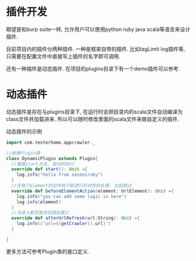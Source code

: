 # 插件开发

期望是和burp suite一样, 允许用户可以使用python ruby java scala等语言来设计插件.

目前项目内的插件分两种插件. 一种是框架自带的插件. 比如tagLimit log插件等, 只需要在配置文件中直接写上插件的名字即可调用.

还有一种插件是动态插件. 在项目的plugins目录下有一个demo插件可以参考.

# 动态插件

动态插件是存在与plugins目录下, 在运行时会把目录内的scala文件自动编译为class文件并加载进来. 所以可以随时修改里面的scala文件来做自定义的插件.

动态插件的示例

```scala
import com.testerhome.appcrawler._

//继承Plugin类
class DynamicPlugin extends Plugin{
  //重载start方法, 启动时执行
  override def start(): Unit ={
    log.info("hello from seveniruby")
  }
  //在每个element的动作执行前进行针对性的处理. 比如跳过
  override def beforeElementAction(element: UrlElement): Unit ={
    log.info("you can add some logic in here")
    log.info(element)
  }
  //当进入新页面会回调此接口
  override def afterUrlRefresh(url:String): Unit ={
    log.info(s"url=${getCrawler().url}")
  }

}

```
更多方法可参考Plugin类的接口定义.
